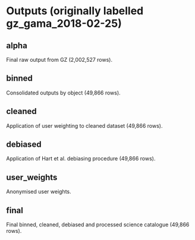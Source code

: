 # Outputs (originally labelled gz_gama_2018-02-25)

## alpha

Final raw output from GZ (2,002,527 rows).

## binned

Consolidated outputs by object (49,866 rows).

## cleaned

Application of user weighting to cleaned dataset (49,866 rows).

## debiased

Application of Hart et al. debiasing procedure (49,866 rows).

## user_weights

Anonymised user weights.

## final

Final binned, cleaned, debiased and processed science catalogue (49,866 rows).

